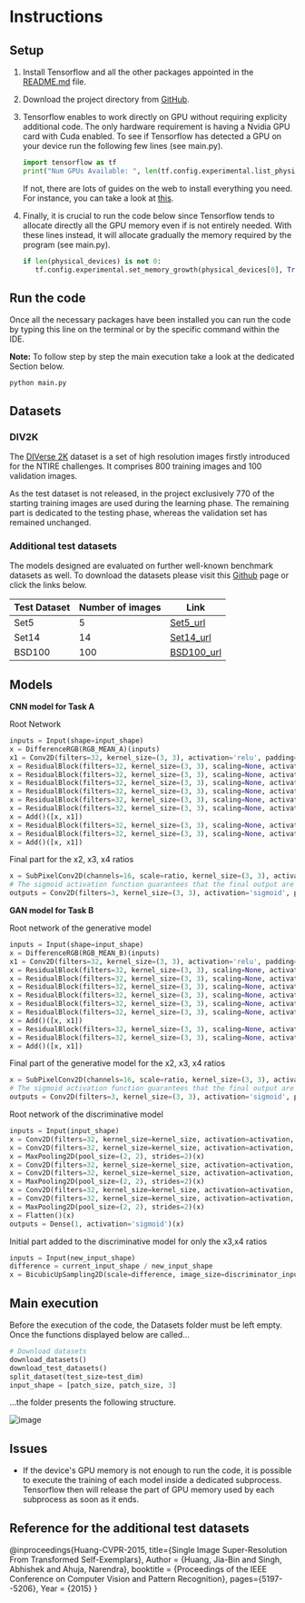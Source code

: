 # Instructions

## Setup

1. Install Tensorflow and all the other packages appointed in the [README.md](https://github.com/EdoardoGruppi/AMLS_II_assignment20_21/blob/main/README.md) file.

2. Download the project directory from [GitHub](https://github.com/EdoardoGruppi/AMLS_II_assignment20_21).
3. Tensorflow enables to work directly on GPU without requiring explicity additional code. The only hardware requirement is having a Nvidia GPU card with Cuda enabled. To see if Tensorflow has detected a GPU on your device run the following few lines (see main.py).

   ```python
   import tensorflow as tf
   print("Num GPUs Available: ", len(tf.config.experimental.list_physical_devices('GPU')))
   ```

   If not, there are lots of guides on the web to install everything you need. For instance, you can take a look at
   [this](https://deeplizard.com/learn/video/IubEtS2JAiY).

4. Finally, it is crucial to run the code below since Tensorflow tends to allocate directly all the GPU memory even if is not entirely needed. With these lines instead, it will allocate gradually the memory required by the program (see main.py).

   ```python
   if len(physical_devices) is not 0:
      tf.config.experimental.set_memory_growth(physical_devices[0], True)
   ```

## Run the code

Once all the necessary packages have been installed you can run the code by typing this line on the terminal or by the specific command within the IDE.

**Note:** To follow step by step the main execution take a look at the dedicated Section below.

```
python main.py
```

## Datasets

### DIV2K

The [DIVerse 2K](https://data.vision.ee.ethz.ch/cvl/DIV2K/) dataset is a set of high resolution images firstly introduced for the NTIRE challenges. It comprises 800 training images and 100 validation images.

As the test dataset is not released, in the project exclusively 770 of the starting training images are used during the learning phase. The remaining part is dedicated to the testing phase, whereas the validation set has remained unchanged.

### Additional test datasets

The models designed are evaluated on further well-known benchmark datasets as well. To download the datasets please visit this [Github](https://github.com/jbhuang0604/SelfExSR) page or click the links below.

| Test Dataset | Number of images | Link                                                                                  |
| ------------ | ---------------- | ------------------------------------------------------------------------------------- |
| Set5         | 5                | [Set5_url](https://uofi.box.com/shared/static/kfahv87nfe8ax910l85dksyl2q212voc.zip)   |
| Set14        | 14               | [Set14_url](https://uofi.box.com/shared/static/igsnfieh4lz68l926l8xbklwsnnk8we9.zip)  |
| BSD100       | 100              | [BSD100_url](https://uofi.box.com/shared/static/qgctsplb8txrksm9to9x01zfa4m61ngq.zip) |

## Models

**CNN model for Task A**

Root Network

```python
inputs = Input(shape=input_shape)
x = DifferenceRGB(RGB_MEAN_A)(inputs)
x1 = Conv2D(filters=32, kernel_size=(3, 3), activation='relu', padding='same')(x)
x = ResidualBlock(filters=32, kernel_size=(3, 3), scaling=None, activation='relu', padding='same')(x1)
x = ResidualBlock(filters=32, kernel_size=(3, 3), scaling=None, activation='relu', padding='same')(x)
x = ResidualBlock(filters=32, kernel_size=(3, 3), scaling=None, activation='relu', padding='same')(x)
x = ResidualBlock(filters=32, kernel_size=(3, 3), scaling=None, activation='relu', padding='same')(x)
x = ResidualBlock(filters=32, kernel_size=(3, 3), scaling=None, activation='relu', padding='same')(x)
x = ResidualBlock(filters=32, kernel_size=(3, 3), scaling=None, activation='relu', padding='same')(x)
x = Add()([x, x1])
x = ResidualBlock(filters=32, kernel_size=(3, 3), scaling=None, activation='relu', padding='same')(x)
x = ResidualBlock(filters=32, kernel_size=(3, 3), scaling=None, activation='relu', padding='same')(x)
x = Add()([x, x1])
```

Final part for the x2, x3, x4 ratios

```python
x = SubPixelConv2D(channels=16, scale=ratio, kernel_size=(3, 3), activation='relu', padding='same')(x)
# The sigmoid activation function guarantees that the final output are within the range [0,1]
outputs = Conv2D(filters=3, kernel_size=(3, 3), activation='sigmoid', padding='same')(x)
```

**GAN model for Task B**

Root network of the generative model

```python
inputs = Input(shape=input_shape)
x = DifferenceRGB(RGB_MEAN_B)(inputs)
x1 = Conv2D(filters=32, kernel_size=(3, 3), activation='relu', padding='same')(x)
x = ResidualBlock(filters=32, kernel_size=(3, 3), scaling=None, activation='relu', padding='same')(x1)
x = ResidualBlock(filters=32, kernel_size=(3, 3), scaling=None, activation='relu', padding='same')(x)
x = ResidualBlock(filters=32, kernel_size=(3, 3), scaling=None, activation='relu', padding='same')(x)
x = ResidualBlock(filters=32, kernel_size=(3, 3), scaling=None, activation='relu', padding='same')(x)
x = ResidualBlock(filters=32, kernel_size=(3, 3), scaling=None, activation='relu', padding='same')(x)
x = ResidualBlock(filters=32, kernel_size=(3, 3), scaling=None, activation='relu', padding='same')(x)
x = Add()([x, x1])
x = ResidualBlock(filters=32, kernel_size=(3, 3), scaling=None, activation='relu', padding='same')(x)
x = ResidualBlock(filters=32, kernel_size=(3, 3), scaling=None, activation='relu', padding='same')(x)
x = Add()([x, x1])
```

Final part of the generative model for the x2, x3, x4 ratios

```python
x = SubPixelConv2D(channels=16, scale=ratio, kernel_size=(3, 3), activation='relu', padding='same')(x)
# The sigmoid activation function guarantees that the final output are within the range [0,1]
outputs = Conv2D(filters=3, kernel_size=(3, 3), activation='sigmoid', padding='same')(x)
```

Root network of the discriminative model

```python
inputs = Input(input_shape)
x = Conv2D(filters=32, kernel_size=kernel_size, activation=activation, padding=padding)(inputs)
x = Conv2D(filters=32, kernel_size=kernel_size, activation=activation, padding=padding)(x)
x = MaxPooling2D(pool_size=(2, 2), strides=2)(x)
x = Conv2D(filters=32, kernel_size=kernel_size, activation=activation, padding=padding)(x)
x = Conv2D(filters=32, kernel_size=kernel_size, activation=activation, padding=padding)(x)
x = MaxPooling2D(pool_size=(2, 2), strides=2)(x)
x = Conv2D(filters=32, kernel_size=kernel_size, activation=activation, padding=padding)(x)
x = Conv2D(filters=32, kernel_size=kernel_size, activation=activation, padding=padding)(x)
x = MaxPooling2D(pool_size=(2, 2), strides=2)(x)
x = Flatten()(x)
outputs = Dense(1, activation='sigmoid')(x)
```

Initial part added to the discriminative model for only the x3,x4 ratios

```python
inputs = Input(new_input_shape)
difference = current_input_shape / new_input_shape
x = BicubicUpSampling2D(scale=difference, image_size=discriminator_input_shape[0])(inputs)
```

## Main execution

Before the execution of the code, the Datasets folder must be left empty. Once the functions displayed below are called...

```python
# Download datasets
download_datasets()
download_test_datasets()
split_dataset(test_size=test_dim)
input_shape = [patch_size, patch_size, 3]
```

...the folder presents the following structure.

![image](https://user-images.githubusercontent.com/48513387/108914265-62e86200-762b-11eb-8f25-5e10b25d2582.png)

## Issues

- If the device's GPU memory is not enough to run the code, it is possible to execute the training of each model inside a dedicated subprocess. Tensorflow then will release the part of GPU memory used by each subprocess as soon as it ends.

## Reference for the additional test datasets

@inproceedings{Huang-CVPR-2015,
title={Single Image Super-Resolution From Transformed Self-Exemplars},
Author = {Huang, Jia-Bin and Singh, Abhishek and Ahuja, Narendra},
booktitle = {Proceedings of the IEEE Conference on Computer Vision and Pattern Recognition},
pages={5197--5206},
Year = {2015}
}
